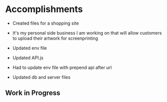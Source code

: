 # Accomplishments

- Created files for a shopping site

- It's my personal side business I am working on that will allow customers to upload their artwork for screenprinting
- Updated env file
- Updated API.js
- Had to update env file with prepend api after url
- Updated db and server files

## Work in Progress
